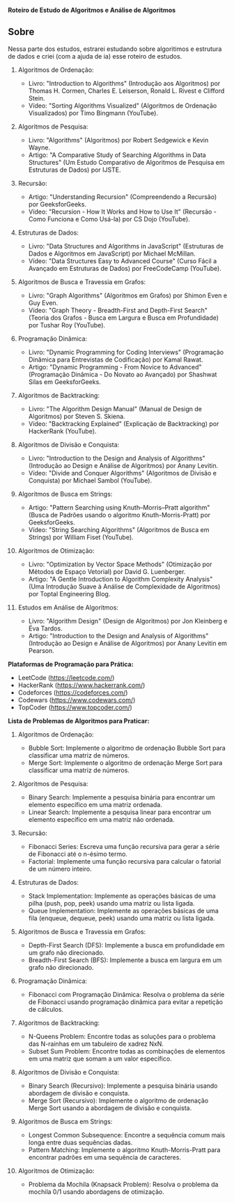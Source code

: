 **Roteiro de Estudo de Algoritmos e Análise de Algoritmos**

## Sobre 
Nessa parte dos estudos, estrarei estudando sobre algoritimos e estrutura de dados e criei (com a ajuda de ia) esse roteiro de estudos. 


1. Algoritmos de Ordenação:
   - Livro: "Introduction to Algorithms" (Introdução aos Algoritmos) por Thomas H. Cormen, Charles E. Leiserson, Ronald L. Rivest e Clifford Stein.
   - Vídeo: "Sorting Algorithms Visualized" (Algoritmos de Ordenação Visualizados) por Timo Bingmann (YouTube).

2. Algoritmos de Pesquisa:
   - Livro: "Algorithms" (Algoritmos) por Robert Sedgewick e Kevin Wayne.
   - Artigo: "A Comparative Study of Searching Algorithms in Data Structures" (Um Estudo Comparativo de Algoritmos de Pesquisa em Estruturas de Dados) por IJSTE.

3. Recursão:
   - Artigo: "Understanding Recursion" (Compreendendo a Recursão) por GeeksforGeeks.
   - Vídeo: "Recursion - How It Works and How to Use It" (Recursão - Como Funciona e Como Usá-la) por CS Dojo (YouTube).

4. Estruturas de Dados:
   - Livro: "Data Structures and Algorithms in JavaScript" (Estruturas de Dados e Algoritmos em JavaScript) por Michael McMillan.
   - Vídeo: "Data Structures Easy to Advanced Course" (Curso Fácil a Avançado em Estruturas de Dados) por FreeCodeCamp (YouTube).

5. Algoritmos de Busca e Travessia em Grafos:
   - Livro: "Graph Algorithms" (Algoritmos em Grafos) por Shimon Even e Guy Even.
   - Vídeo: "Graph Theory - Breadth-First and Depth-First Search" (Teoria dos Grafos - Busca em Largura e Busca em Profundidade) por Tushar Roy (YouTube).

6. Programação Dinâmica:
   - Livro: "Dynamic Programming for Coding Interviews" (Programação Dinâmica para Entrevistas de Codificação) por Kamal Rawat.
   - Artigo: "Dynamic Programming - From Novice to Advanced" (Programação Dinâmica - Do Novato ao Avançado) por Shashwat Silas em GeeksforGeeks.

7. Algoritmos de Backtracking:
   - Livro: "The Algorithm Design Manual" (Manual de Design de Algoritmos) por Steven S. Skiena.
   - Vídeo: "Backtracking Explained" (Explicação de Backtracking) por HackerRank (YouTube).

8. Algoritmos de Divisão e Conquista:
   - Livro: "Introduction to the Design and Analysis of Algorithms" (Introdução ao Design e Análise de Algoritmos) por Anany Levitin.
   - Vídeo: "Divide and Conquer Algorithms" (Algoritmos de Divisão e Conquista) por Michael Sambol (YouTube).

9. Algoritmos de Busca em Strings:
   - Artigo: "Pattern Searching using Knuth–Morris–Pratt algorithm" (Busca de Padrões usando o algoritmo Knuth-Morris-Pratt) por GeeksforGeeks.
   - Vídeo: "String Searching Algorithms" (Algoritmos de Busca em Strings) por William Fiset (YouTube).

10. Algoritmos de Otimização:
    - Livro: "Optimization by Vector Space Methods" (Otimização por Métodos de Espaço Vetorial) por David G. Luenberger.
    - Artigo: "A Gentle Introduction to Algorithm Complexity Analysis" (Uma Introdução Suave à Análise de Complexidade de Algoritmos) por Toptal Engineering Blog.

11. Estudos em Análise de Algoritmos:
    - Livro: "Algorithm Design" (Design de Algoritmos) por Jon Kleinberg e Éva Tardos.
    - Artigo: "Introduction to the Design and Analysis of Algorithms" (Introdução ao Design e Análise de Algoritmos) por Anany Levitin em Pearson.

**Plataformas de Programação para Prática:**
- LeetCode (https://leetcode.com/)
- HackerRank (https://www.hackerrank.com/)
- Codeforces (https://codeforces.com/)
- Codewars (https://www.codewars.com/)
- TopCoder (https://www.topcoder.com/)

**Lista de Problemas de Algoritmos para Praticar:**
1. Algoritmos de Ordenação:
   - Bubble Sort: Implemente o algoritmo de ordenação Bubble Sort para classificar uma matriz de números.
   - Merge Sort: Implemente o algoritmo de ordenação Merge Sort para classificar uma matriz de números.

2. Algoritmos de Pesquisa:
   - Binary Search: Implemente a pesquisa binária para encontrar um elemento específico em uma matriz ordenada.
   - Linear Search: Implemente a pesquisa linear para encontrar um elemento específico em uma matriz não ordenada.

3. Recursão:
   - Fibonacci Series: Escreva uma função recursiva para gerar a série de Fibonacci até o n-ésimo termo.
   - Factorial: Implemente uma função recursiva para calcular o fatorial de um número inteiro.

4. Estruturas de Dados:
   - Stack Implementation: Implemente as operações básicas de uma pilha (push, pop, peek) usando uma matriz ou lista ligada.
   - Queue Implementation: Implemente as operações básicas de uma fila (enqueue, dequeue, peek) usando uma matriz ou lista ligada.

5. Algoritmos de Busca e Travessia em Grafos:
   - Depth-First Search (DFS): Implemente a busca em profundidade em um grafo não direcionado.
   - Breadth-First Search (BFS): Implemente a busca em largura em um grafo não direcionado.

6. Programação Dinâmica:
   - Fibonacci com Programação Dinâmica: Resolva o problema da série de Fibonacci usando programação dinâmica para evitar a repetição de cálculos.

7. Algoritmos de Backtracking:
   - N-Queens Problem: Encontre todas as soluções para o problema das N-rainhas em um tabuleiro de xadrez NxN.
   - Subset Sum Problem: Encontre todas as combinações de elementos em uma matriz que somam a um valor específico.

8. Algoritmos de Divisão e Conquista:
   - Binary Search (Recursivo): Implemente a pesquisa binária usando abordagem de divisão e conquista.
   - Merge Sort (Recursivo): Implemente o algoritmo de ordenação Merge Sort usando a abordagem de divisão e conquista.

9. Algoritmos de Busca em Strings:
   - Longest Common Subsequence: Encontre a sequência comum mais longa entre duas sequências dadas.
   - Pattern Matching: Implemente o algoritmo Knuth-Morris-Pratt para encontrar padrões em uma sequência de caracteres.

10. Algoritmos de Otimização:
    - Problema da Mochila (Knapsack Problem): Resolva o problema da mochila 0/1 usando abordagens de otimização.




